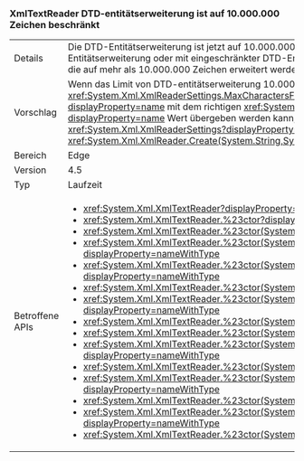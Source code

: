 ### <a name="xmltextreader-dtd-entity-expansion-is-limited-to-10000000-characters"></a>XmlTextReader DTD-entitätserweiterung ist auf 10.000.000 Zeichen beschränkt

|   |   |
|---|---|
|Details|Die DTD-Entitätserweiterung ist jetzt auf 10.000.000 Zeichen beschränkt. Das Laden von XML-Dateien ohne DTD-Entitätserweiterung oder mit eingeschränkter DTD-Entitätserweiterung ist davon nicht betroffen. Dateien mit DTD-Entitäten, die auf mehr als 10.000.000 Zeichen erweitert werden, können nicht geladen werden und lösen nun eine Ausnahme aus.|
|Vorschlag|Wenn das Limit von DTD-entitätserweiterung 10.000.000 zu niedrig ist, kann der Wert überschrieben werden, mit der <xref:System.Xml.XmlReaderSettings.MaxCharactersFromEntities> Eigenschaft. Ein <xref:System.Xml.XmlReaderSettings?displayProperty=name> mit dem richtigen <xref:System.Xml.XmlReaderSettings.MaxCharactersFromEntities?displayProperty=name> Wert übergeben werden kann, um <code>XmlReader.Create</code> , akzeptiert <xref:System.Xml.XmlReaderSettings?displayProperty=name> (d. h. <xref:System.Xml.XmlReader.Create(System.String,System.Xml.XmlReaderSettings)>)|
|Bereich|Edge|
|Version|4.5|
|Typ|Laufzeit|
|Betroffene APIs|<ul><li><xref:System.Xml.XmlTextReader?displayProperty=nameWithType></li><li><xref:System.Xml.XmlTextReader.%23ctor?displayProperty=nameWithType></li><li><xref:System.Xml.XmlTextReader.%23ctor(System.IO.Stream)?displayProperty=nameWithType></li><li><xref:System.Xml.XmlTextReader.%23ctor(System.IO.Stream,System.Xml.XmlNameTable)?displayProperty=nameWithType></li><li><xref:System.Xml.XmlTextReader.%23ctor(System.IO.Stream,System.Xml.XmlNodeType,System.Xml.XmlParserContext)?displayProperty=nameWithType></li><li><xref:System.Xml.XmlTextReader.%23ctor(System.IO.TextReader)?displayProperty=nameWithType></li><li><xref:System.Xml.XmlTextReader.%23ctor(System.IO.TextReader,System.Xml.XmlNameTable)?displayProperty=nameWithType></li><li><xref:System.Xml.XmlTextReader.%23ctor(System.String)?displayProperty=nameWithType></li><li><xref:System.Xml.XmlTextReader.%23ctor(System.String,System.IO.Stream)?displayProperty=nameWithType></li><li><xref:System.Xml.XmlTextReader.%23ctor(System.String,System.IO.Stream,System.Xml.XmlNameTable)?displayProperty=nameWithType></li><li><xref:System.Xml.XmlTextReader.%23ctor(System.String,System.IO.TextReader)?displayProperty=nameWithType></li><li><xref:System.Xml.XmlTextReader.%23ctor(System.String,System.IO.TextReader,System.Xml.XmlNameTable)?displayProperty=nameWithType></li><li><xref:System.Xml.XmlTextReader.%23ctor(System.String,System.Xml.XmlNameTable)?displayProperty=nameWithType></li><li><xref:System.Xml.XmlTextReader.%23ctor(System.String,System.Xml.XmlNodeType,System.Xml.XmlParserContext)?displayProperty=nameWithType></li><li><xref:System.Xml.XmlTextReader.%23ctor(System.Xml.XmlNameTable)?displayProperty=nameWithType></li></ul>|

